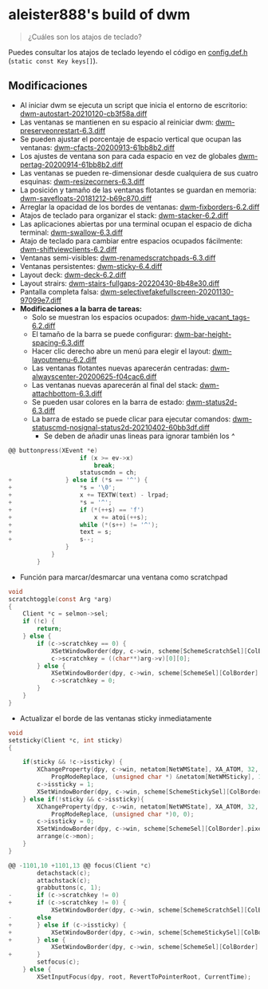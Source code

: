 # aleister888's build of dwm

> ¿Cuáles son los atajos de teclado?

Puedes consultar los atajos de teclado leyendo el código en [config.def.h](https://github.com/aleister888/artix-installer/blob/main/dwm/config.def.h) (`static const Key keys[]`).

## Modificaciones

- Al iniciar dwm se ejecuta un script que inicia el entorno de escritorio: [dwm-autostart-20210120-cb3f58a.diff](http://dwm.suckless.org/patches/autostart/dwm-autostart-20210120-cb3f58a.diff)
- Las ventanas se mantienen en su espacio al reiniciar dwm: [dwm-preserveonrestart-6.3.diff](http://dwm.suckless.org/patches/preserveonrestart/dwm-preserveonrestart-6.3.diff)
- Se pueden ajustar el porcentaje de espacio vertical que ocupan las ventanas: [dwm-cfacts-20200913-61bb8b2.diff](http://dwm.suckless.org/patches/cfacts/dwm-cfacts-20200913-61bb8b2.diff)
- Los ajustes de ventana son para cada espacio en vez de globales [dwm-pertag-20200914-61bb8b2.diff](http://dwm.suckless.org/patches/pertag/dwm-pertag-20200914-61bb8b2.diff)
- Las ventanas se pueden re-dimensionar desde cualquiera de sus cuatro esquinas: [dwm-resizecorners-6.3.diff](https://github.com/bakkeby/patches/blob/master/dwm/dwm-resizecorners-6.3.diff)
- La posición y tamaño de las ventanas flotantes se guardan en memoria: [dwm-savefloats-20181212-b69c870.diff](http://dwm.suckless.org/patches/save_floats/dwm-savefloats-20181212-b69c870.diff)
- Arreglar la opacidad de los bordes de ventanas: [dwm-fixborders-6.2.diff](https://dwm.suckless.org/patches/alpha/dwm-fixborders-6.2.diff)
- Atajos de teclado para organizar el stack: [dwm-stacker-6.2.diff](https://dwm.suckless.org/patches/stacker/dwm-stacker-6.2.diff)
- Las aplicaciones abiertas por una terminal ocupan el espacio de dicha terminal: [dwm-swallow-6.3.diff](https://dwm.suckless.org/patches/swallow/dwm-swallow-6.3.diff)
- Atajo de teclado para cambiar entre espacios ocupados fácilmente: [dwm-shiftviewclients-6.2.diff](https://github.com/bakkeby/patches/blob/master/dwm/dwm-shiftviewclients-6.2.diff)
- Ventanas semi-visibles: [dwm-renamedscratchpads-6.3.diff](https://github.com/bakkeby/patches/blob/master/dwm/dwm-renamedscratchpads-6.3.diff)
- Ventanas persistentes: [dwm-sticky-6.4.diff](http://dwm.suckless.org/patches/sticky/dwm-sticky-6.4.diff)
- Layout deck: [dwm-deck-6.2.diff](http://dwm.suckless.org/patches/deck/dwm-deck-6.2.diff)
- Layout strairs: [dwm-stairs-fullgaps-20220430-8b48e30.diff](https://dwm.suckless.org/patches/stairs/dwm-stairs-fullgaps-20220430-8b48e30.diff)
- Pantalla completa falsa: [dwm-selectivefakefullscreen-20201130-97099e7.diff](https://dwm.suckless.org/patches/selectivefakefullscreen/dwm-selectivefakefullscreen-20201130-97099e7.diff)
- __Modificaciones a la barra de tareas:__
	- Solo se muestran los espacios ocupados: [dwm-hide_vacant_tags-6.2.diff](https://dwm.suckless.org/patches/hide_vacant_tags/dwm-hide_vacant_tags-6.2.diff)
	- El tamaño de la barra se puede configurar: [dwm-bar-height-spacing-6.3.diff](http://dwm.suckless.org/patches/bar_height/dwm-bar-height-spacing-6.3.diff)
	- Hacer clic derecho abre un menú para elegir el layout: [dwm-layoutmenu-6.2.diff](http://dwm.suckless.org/patches/layoutmenu/dwm-layoutmenu-6.2.diff)
	- Las ventanas flotantes nuevas aparecerán centradas: [dwm-alwayscenter-20200625-f04cac6.diff](http://dwm.suckless.org/patches/alwayscenter/dwm-alwayscenter-20200625-f04cac6.diff)
	- Las ventanas nuevas aparecerán al final del stack: [dwm-attachbottom-6.3.diff](http://dwm.suckless.org/patches/attachbottom/dwm-attachbottom-6.3.diff)
	- Se pueden usar colores en la barra de estado: [dwm-status2d-6.3.diff](https://dwm.suckless.org/patches/status2d/dwm-status2d-6.3.diff)
	- La barra de estado se puede clicar para ejecutar comandos: [dwm-statuscmd-nosignal-status2d-20210402-60bb3df.diff](https://dwm.suckless.org/patches/statuscmd/dwm-statuscmd-nosignal-status2d-20210402-60bb3df.diff)
		- Se deben de añadir unas lineas para ignorar también los _^_
```c
@@ buttonpress(XEvent *e)
					if (x >= ev->x)
						break;
					statuscmdn = ch;
+				} else if (*s == '^') {
+					*s = '\0';
+					x += TEXTW(text) - lrpad;
+					*s = '^';
+					if (*(++s) == 'f')
+						x += atoi(++s);
+					while (*(s++) != '^');
+					text = s;
+					s--;
				}
			}
		}
```
- Función para marcar/desmarcar una ventana como scratchpad
```c
void
scratchtoggle(const Arg *arg)
{
	Client *c = selmon->sel;
	if (!c) {
		return;
	} else {
		if (c->scratchkey == 0) {
			XSetWindowBorder(dpy, c->win, scheme[SchemeScratchSel][ColBorder].pixel);
			c->scratchkey = ((char**)arg->v)[0][0];
		} else {
			XSetWindowBorder(dpy, c->win, scheme[SchemeSel][ColBorder].pixel);
			c->scratchkey = 0;
		}
	}
}
```
- Actualizar el borde de las ventanas sticky inmediatamente
```c
void
setsticky(Client *c, int sticky)
{

	if(sticky && !c->issticky) {
		XChangeProperty(dpy, c->win, netatom[NetWMState], XA_ATOM, 32,
			PropModeReplace, (unsigned char *) &netatom[NetWMSticky], 1);
		c->issticky = 1;
		XSetWindowBorder(dpy, c->win, scheme[SchemeStickySel][ColBorder].pixel);
	} else if(!sticky && c->issticky){
		XChangeProperty(dpy, c->win, netatom[NetWMState], XA_ATOM, 32,
			PropModeReplace, (unsigned char *)0, 0);
		c->issticky = 0;
		XSetWindowBorder(dpy, c->win, scheme[SchemeSel][ColBorder].pixel);
		arrange(c->mon);
	}
}
```
```c
@@ -1101,10 +1101,13 @@ focus(Client *c)
		detachstack(c);
		attachstack(c);
		grabbuttons(c, 1);
-		if (c->scratchkey != 0)
+		if (c->scratchkey != 0) {
			XSetWindowBorder(dpy, c->win, scheme[SchemeScratchSel][ColBorder].pixel);
-		else
+		} else if (c->issticky) {
+			XSetWindowBorder(dpy, c->win, scheme[SchemeStickySel][ColBorder].pixel);
+		} else {
			XSetWindowBorder(dpy, c->win, scheme[SchemeSel][ColBorder].pixel);
+		}
		setfocus(c);
	} else {
		XSetInputFocus(dpy, root, RevertToPointerRoot, CurrentTime);
```
